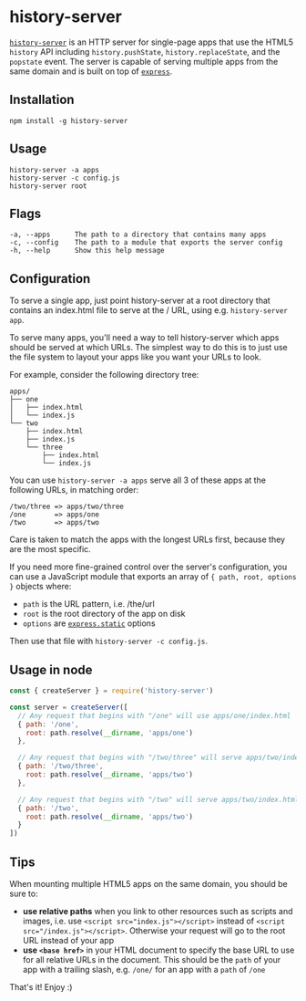 # history-server

[`history-server`](https://npmjs.com/package/history-server) is an HTTP server for single-page apps that use the HTML5 `history` API including `history.pushState`, `history.replaceState`, and the `popstate` event. The server is capable of serving multiple apps from the same domain and is built on top of [`express`](https://www.npmjs.com/package/express).

## Installation

    npm install -g history-server

## Usage

    history-server -a apps
    history-server -c config.js
    history-server root

## Flags

    -a, --apps      The path to a directory that contains many apps
    -c, --config    The path to a module that exports the server config
    -h, --help      Show this help message

## Configuration

To serve a single app, just point history-server at a root directory that contains an index.html file to serve at the / URL, using e.g. `history-server app`.

To serve many apps, you'll need a way to tell history-server which apps should be served at which URLs. The simplest way to do this is to just use the file system to layout your apps like you want your URLs to look.

For example, consider the following directory tree:

    apps/
    ├── one
    │   ├── index.html
    │   └── index.js
    └── two
        ├── index.html
        ├── index.js
        └── three
            ├── index.html
            └── index.js

You can use `history-server -a apps` serve all 3 of these apps at the following URLs, in matching order:

    /two/three => apps/two/three
    /one       => apps/one
    /two       => apps/two

Care is taken to match the apps with the longest URLs first, because they are the most specific.

If you need more fine-grained control over the server's configuration, you can use a JavaScript module that exports an array of `{ path, root, options }` objects where:

- `path` is the URL pattern, i.e. /the/url
- `root` is the root directory of the app on disk
- `options` are [`express.static`](http://expressjs.com/en/api.html#express.static) options

Then use that file with `history-server -c config.js`.

## Usage in node

```js
const { createServer } = require('history-server')

const server = createServer([
  // Any request that begins with "/one" will use apps/one/index.html
  { path: '/one',
    root: path.resolve(__dirname, 'apps/one')
  },

  // Any request that begins with "/two/three" will serve apps/two/index.html
  { path: '/two/three',
    root: path.resolve(__dirname, 'apps/two')
  },

  // Any request that begins with "/two" will serve apps/two/index.html
  { path: '/two',
    root: path.resolve(__dirname, 'apps/two')
  }
])
```

## Tips

When mounting multiple HTML5 apps on the same domain, you should be sure to:

- **use relative paths** when you link to other resources such as scripts and images, i.e. use `<script src="index.js"></script>` instead of `<script src="/index.js"></script>`. Otherwise your request will go to the root URL instead of your app
- **use `<base href>`** in your HTML document to specify the base URL to use for all relative URLs in the document. This should be the `path` of your app with a trailing slash, e.g. `/one/` for an app with a `path` of `/one`

That's it! Enjoy :)
